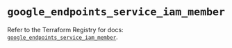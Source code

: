# `google_endpoints_service_iam_member`

Refer to the Terraform Registry for docs: [`google_endpoints_service_iam_member`](https://registry.terraform.io/providers/hashicorp/google-beta/5.41.0/docs/resources/google_endpoints_service_iam_member).

